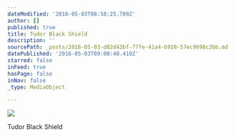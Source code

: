 ```yaml
---
dateModified: '2016-05-03T08:58:25.789Z'
author: []
published: true
title: Tudor Black Shield
description: ''
sourcePath: _posts/2016-05-03-d82d43bf-77fe-41a4-b910-57ec9698c3bb.md
datePublished: '2016-05-03T09:00:40.410Z'
starred: false
inFeed: true
hasPage: false
inNav: false
_type: MediaObject

---
```

![](https://the-grid-user-content.s3-us-west-2.amazonaws.com/e3b44ce5-3773-4602-acbd-3ea20727d0da.jpg)

Tudor Black Shield